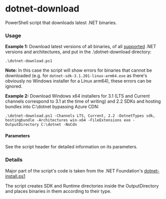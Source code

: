 # dotnet-download
PowerShell script that downloads latest .NET binaries.

### Usage
**Example 1:** Download latest versions of all binaries, of all [supported](https://dotnet.microsoft.com/download/dotnet-core) .NET versions and architectures, and put in the .\dotnet-download directory:
```
.\dotnet-download.ps1
```
**Note:** In this case the script will show errors for binaries that cannot be downloaded (e.g. for `dotnet-sdk-3.1.201-linux-arm64.exe` as there's obviously no Windows installer for a Linux arm64), these errors can be ignored.

**Example 2:** Download Windows x64 installers for 3.1 (LTS and Current channels correspond to 3.1 at the time of writing) and 2.2 SDKs and hosting bundles into C:\dotnet bypassing Azure CDN:
```
.\dotnet-download.ps1 -Channels LTS, Current, 2.2 -DotnetTypes sdk, hostingbundle -Architectures win-x64 -FileExtensions exe -OutputDirectory C:\dotnet -NoCdn
```

#### Parameters
See the script header for detailed information on its parameters.

### Details
Major part of the script's code is taken from the .NET Foundation's [dotnet-install.ps1](https://dotnet.microsoft.com/download/dotnet-core/scripts)

The script creates SDK and Runtime directories inside the OutputDirectory and places binaries in them according to their type.